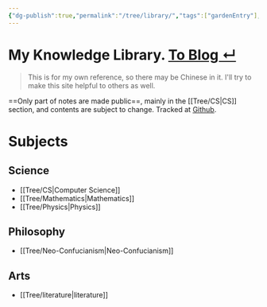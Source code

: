 ```yaml
---
{"dg-publish":true,"permalink":"/tree/library/","tags":["gardenEntry"],"created":"2022-07-31T06:00:52.233+08:00","updated":"2023-08-27T12:59:40.498+08:00"}
---
```



<h1> My Knowledge Library. <a href = "https://eating.work" target = "_self"><strong><span>To Blog ↵</span></strong></a></h1>

> This is for my own reference, so there may be Chinese in it. I'll try to make this site helpful to others as well.
> 
==Only part of notes are made public==, mainly in the [[Tree/CS\|CS]] section, and  contents are subject to change. Tracked at [Github](https://github.com/AlexLiu2022/library).

# Subjects

## Science 

- [[Tree/CS\|Computer Science]] 
- [[Tree/Mathematics\|Mathematics]]
- [[Tree/Physics\|Physics]]

## Philosophy

- [[Tree/Neo-Confucianism\|Neo-Confucianism]]

## Arts

-  [[Tree/literature\|literature]] 
